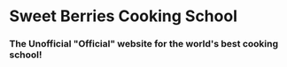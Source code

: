 <h1>Sweet Berries Cooking School</h1>
<h3>The Unofficial "Official" website for the world's best cooking school!</h3>
